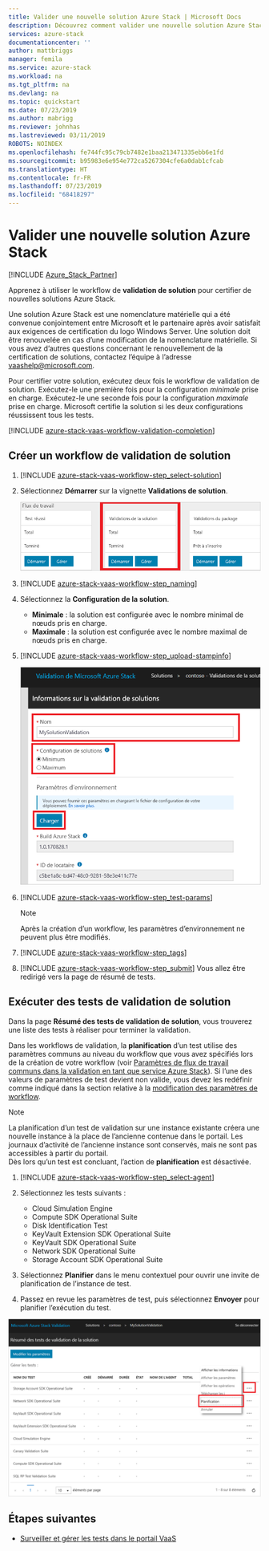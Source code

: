 ```yaml
---
title: Valider une nouvelle solution Azure Stack | Microsoft Docs
description: Découvrez comment valider une nouvelle solution Azure Stack avec le service Validation en tant que service.
services: azure-stack
documentationcenter: ''
author: mattbriggs
manager: femila
ms.service: azure-stack
ms.workload: na
ms.tgt_pltfrm: na
ms.devlang: na
ms.topic: quickstart
ms.date: 07/23/2019
ms.author: mabrigg
ms.reviewer: johnhas
ms.lastreviewed: 03/11/2019
ROBOTS: NOINDEX
ms.openlocfilehash: fe744fc95c79cb7482e1baa213471335ebb6e1fd
ms.sourcegitcommit: b95983e6e954e772ca5267304cfe6a0dab1cfcab
ms.translationtype: HT
ms.contentlocale: fr-FR
ms.lasthandoff: 07/23/2019
ms.locfileid: "68418297"
---
```

# <a name="validate-a-new-azure-stack-solution"></a>Valider une nouvelle solution Azure Stack

[!INCLUDE [Azure_Stack_Partner](./includes/azure-stack-partner-appliesto.md)]

Apprenez à utiliser le workflow de **validation de solution** pour certifier de nouvelles solutions Azure Stack.

Une solution Azure Stack est une nomenclature matérielle qui a été convenue conjointement entre Microsoft et le partenaire après avoir satisfait aux exigences de certification du logo Windows Server. Une solution doit être renouvelée en cas d’une modification de la nomenclature matérielle. Si vous avez d’autres questions concernant le renouvellement de la certification de solutions, contactez l’équipe à l’adresse [vaashelp@microsoft.com](mailto:vaashelp@microsoft.com).

Pour certifier votre solution, exécutez deux fois le workflow de validation de solution. Exécutez-le une première fois pour la configuration *minimale* prise en charge. Exécutez-le une seconde fois pour la configuration *maximale* prise en charge. Microsoft certifie la solution si les deux configurations réussissent tous les tests.

[!INCLUDE [azure-stack-vaas-workflow-validation-completion](includes/azure-stack-vaas-workflow-validation-completion.md)]

## <a name="create-a-solution-validation-workflow"></a>Créer un workflow de validation de solution

1. [!INCLUDE [azure-stack-vaas-workflow-step_select-solution](includes/azure-stack-vaas-workflow-step_select-solution.md)]

3. Sélectionnez **Démarrer** sur la vignette **Validations de solution**.

    ![Vignette du workflow Validations de solution](media/tile_validation-solution.png)

4. [!INCLUDE [azure-stack-vaas-workflow-step_naming](includes/azure-stack-vaas-workflow-step_naming.md)]

5. Sélectionnez la **Configuration de la solution**.
    - **Minimale** : la solution est configurée avec le nombre minimal de nœuds pris en charge.
    - **Maximale** : la solution est configurée avec le nombre maximal de nœuds pris en charge.
6. [!INCLUDE [azure-stack-vaas-workflow-step_upload-stampinfo](includes/azure-stack-vaas-workflow-step_upload-stampinfo.md)]

    ![Informations relatives à la validation de solution](media/workflow_validation-solution_info.png)

7. [!INCLUDE [azure-stack-vaas-workflow-step_test-params](includes/azure-stack-vaas-workflow-step_test-params.md)]

    > [!NOTE]
    > Après la création d’un workflow, les paramètres d’environnement ne peuvent plus être modifiés.

8. [!INCLUDE [azure-stack-vaas-workflow-step_tags](includes/azure-stack-vaas-workflow-step_tags.md)]
9. [!INCLUDE [azure-stack-vaas-workflow-step_submit](includes/azure-stack-vaas-workflow-step_submit.md)]
    Vous allez être redirigé vers la page de résumé de tests.

## <a name="run-solution-validation-tests"></a>Exécuter des tests de validation de solution

Dans la page **Résumé des tests de validation de solution**, vous trouverez une liste des tests à réaliser pour terminer la validation.

Dans les workflows de validation, la **planification** d’un test utilise des paramètres communs au niveau du workflow que vous avez spécifiés lors de la création de votre workflow (voir [Paramètres de flux de travail communs dans la validation en tant que service Azure Stack](azure-stack-vaas-parameters.md)). Si l’une des valeurs de paramètres de test devient non valide, vous devez les redéfinir comme indiqué dans la section relative à la [modification des paramètres de workflow](azure-stack-vaas-monitor-test.md#change-workflow-parameters).

> [!NOTE]
> La planification d’un test de validation sur une instance existante créera une nouvelle instance à la place de l’ancienne contenue dans le portail. Les journaux d’activité de l’ancienne instance sont conservés, mais ne sont pas accessibles à partir du portail.  
Dès lors qu’un test est concluant, l’action de **planification** est désactivée.

1. [!INCLUDE [azure-stack-vaas-workflow-step_select-agent](includes/azure-stack-vaas-workflow-step_select-agent.md)]

2. Sélectionnez les tests suivants :
    - Cloud Simulation Engine
    - Compute SDK Operational Suite
    - Disk Identification Test
    - KeyVault Extension SDK Operational Suite
    - KeyVault SDK Operational Suite
    - Network SDK Operational Suite
    - Storage Account SDK Operational Suite

3. Sélectionnez **Planifier** dans le menu contextuel pour ouvrir une invite de planification de l’instance de test.

4. Passez en revue les paramètres de test, puis sélectionnez **Envoyer** pour planifier l’exécution du test.

![Planifier un test de validation de solution](media/workflow_validation-solution_schedule-test.png)

## <a name="next-steps"></a>Étapes suivantes

- [Surveiller et gérer les tests dans le portail VaaS](azure-stack-vaas-monitor-test.md)